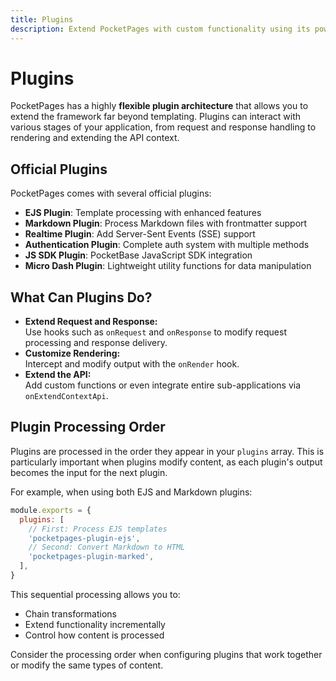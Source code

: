 ```yaml
---
title: Plugins
description: Extend PocketPages with custom functionality using its powerful plugin architecture.
---
```


# Plugins

PocketPages has a highly **flexible plugin architecture** that allows you to extend the framework far beyond templating. Plugins can interact with various stages of your application, from request and response handling to rendering and extending the API context.

## Official Plugins

PocketPages comes with several official plugins:

- **EJS Plugin**: Template processing with enhanced features
- **Markdown Plugin**: Process Markdown files with frontmatter support
- **Realtime Plugin**: Add Server-Sent Events (SSE) support
- **Authentication Plugin**: Complete auth system with multiple methods
- **JS SDK Plugin**: PocketBase JavaScript SDK integration
- **Micro Dash Plugin**: Lightweight utility functions for data manipulation

## What Can Plugins Do?

- **Extend Request and Response:**  
  Use hooks such as `onRequest` and `onResponse` to modify request processing and response delivery.
- **Customize Rendering:**  
  Intercept and modify output with the `onRender` hook.
- **Extend the API:**  
  Add custom functions or even integrate entire sub-applications via `onExtendContextApi`.

## Plugin Processing Order

Plugins are processed in the order they appear in your `plugins` array. This is particularly important when plugins modify content, as each plugin's output becomes the input for the next plugin.

For example, when using both EJS and Markdown plugins:

```javascript
module.exports = {
  plugins: [
    // First: Process EJS templates
    'pocketpages-plugin-ejs',
    // Second: Convert Markdown to HTML
    'pocketpages-plugin-marked',
  ],
}
```

This sequential processing allows you to:

- Chain transformations
- Extend functionality incrementally
- Control how content is processed

Consider the processing order when configuring plugins that work together or modify the same types of content.
